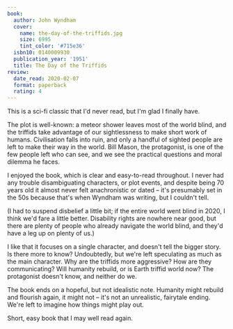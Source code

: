 ```yaml
---
book:
  author: John Wyndham
  cover:
    name: the-day-of-the-triffids.jpg
    size: 6995
    tint_color: '#715e36'
  isbn10: 0140009930
  publication_year: '1951'
  title: The Day of the Triffids
review:
  date_read: 2020-02-07
  format: paperback
  rating: 4
---
```


This is a sci-fi classic that I'd never read, but I'm glad I finally have.

The plot is well-known: a meteor shower leaves most of the world blind, and the triffids take advantage of our sightlessness to make short work of humans.
Civilisation falls into ruin, and only a handful of sighted people are left to make their way in the world.
Bill Mason, the protagonist, is one of the few people left who can see, and we see the practical questions and moral dilemma he faces.

I enjoyed the book, which is clear and easy-to-read throughout.
I never had any trouble disambiguating characters, or plot events, and despite being 70 years old it almost never felt anachronistic or dated – it's presumably set in the 50s because that's when Wyndham was writing, but I couldn't tell.

(I had to suspend disbelief a little bit; if the entire world went blind in 2020, I think we'd fare a little better.
Disability rights are nowhere near good, but there are plenty of people who already navigate the world blind, and they'd have a leg up on plenty of us.)

I like that it focuses on a single character, and doesn't tell the bigger story.
Is there more to know?
Undoubtedly, but we're left speculating as much as the main character.
Why are the triffids more aggressive?
How are they communicating?
Will humanity rebuild, or is Earth triffid world now?
The protagonist doesn't know, and neither do we.

The book ends on a hopeful, but not idealistic note.
Humanity might rebuild and flourish again, it might not – it's not an unrealistic, fairytale ending.
We're left to imagine how things might play out.

Short, easy book that I may well read again.